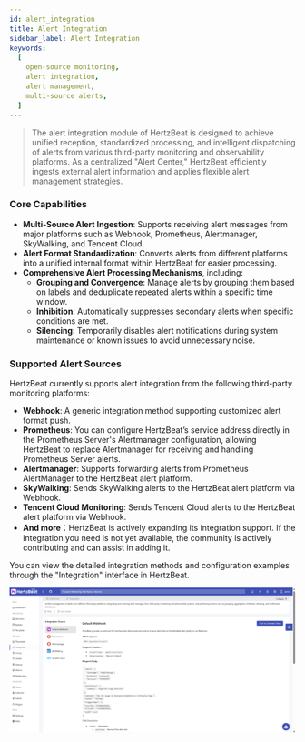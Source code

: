 ```yaml
---
id: alert_integration
title: Alert Integration
sidebar_label: Alert Integration
keywords:
  [
    open-source monitoring,
    alert integration,
    alert management,
    multi-source alerts,
  ]
---
```


> The alert integration module of HertzBeat is designed to achieve unified reception, standardized processing, and intelligent dispatching of alerts from various third-party monitoring and observability platforms. As a centralized "Alert Center," HertzBeat efficiently ingests external alert information and applies flexible alert management strategies.

### Core Capabilities

- **Multi-Source Alert Ingestion**: Supports receiving alert messages from major platforms such as Webhook, Prometheus, Alertmanager, SkyWalking, and Tencent Cloud.
- **Alert Format Standardization**: Converts alerts from different platforms into a unified internal format within HertzBeat for easier processing.
- **Comprehensive Alert Processing Mechanisms**, including:
  - **Grouping and Convergence**: Manage alerts by grouping them based on labels and deduplicate repeated alerts within a specific time window.
  - **Inhibition**: Automatically suppresses secondary alerts when specific conditions are met.
  - **Silencing**: Temporarily disables alert notifications during system maintenance or known issues to avoid unnecessary noise.

### Supported Alert Sources

HertzBeat currently supports alert integration from the following third-party monitoring platforms:

- **Webhook**: A generic integration method supporting customized alert format push.
- **Prometheus**: You can configure HertzBeat’s service address directly in the Prometheus Server's Alertmanager configuration, allowing HertzBeat to replace Alertmanager for receiving and handling Prometheus Server alerts.
- **Alertmanager**: Supports forwarding alerts from Prometheus AlertManager to the HertzBeat alert platform.
- **SkyWalking**: Sends SkyWalking alerts to the HertzBeat alert platform via Webhook.
- **Tencent Cloud Monitoring**: Sends Tencent Cloud alerts to the HertzBeat alert platform via Webhook.
- **And more**：HertzBeat is actively expanding its integration support. If the integration you need is not yet available, the community is actively contributing and can assist in adding it.

You can view the detailed integration methods and configuration examples through the "Integration" interface in HertzBeat.

![integration](/img/docs/help/alert_integration_en.png)
